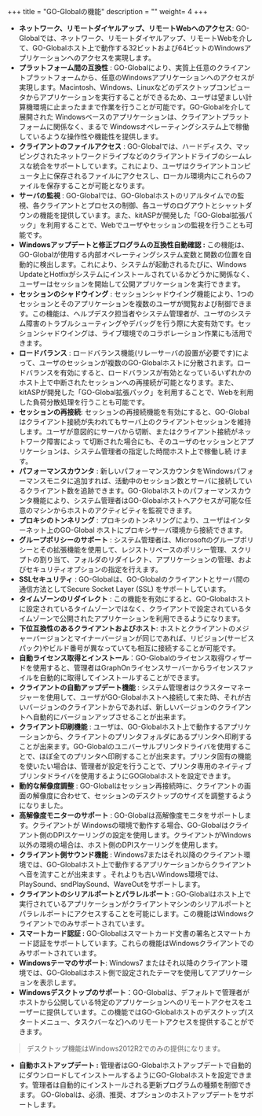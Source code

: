 +++
title = "GO-Globalの機能"
description = ""
weight= 4
+++
* **ネットワーク、リモートダイヤルアップ、リモートWebへのアクセス**: GO-Globalでは、ネットワーク、リモートダイヤルアップ、リモートWebを介して、GO-Globalホスト上で動作する32ビットおよび64ビットのWindowsアプリケーションへのアクセスを実現します。
* **プラットフォーム間の互換性** : GO-Globalにより、実質上任意のクライアントプラットフォームから、任意のWindowsアプリケーションへのアクセスが実現します。Macintosh、Windows、Linuxなどのデスクトップコンピュータからアプリケーションを実行することができるため、ユーザは望ましい計算機環境に止まったままで作業を行うことが可能です。GO-Globalを介して展開された Windowsベースのアプリケーションは、クライアントプラットフォームに関係なく、まるで Windowsオペレーティングシステム上で稼働しているような操作性や機能性を提供します。
* **クライアントのファイルアクセス** : GO-Globalでは、ハードディスク、マッピングされたネットワークドライブなどのクライアントドライブのシームレスな統合をサポートしています。これにより、ユーザはクライアントコンピュータ上に保存されるファイルにアクセスし、ローカル環境内にこれらのファイルを保存することが可能となります。
* **サーバの監視** : GO-Globalでは、GO-Globalホストのリアルタイムでの監視、各クライアントとプロセスの制御、各ユーザのログアウトとシャットダウンの機能を提供しています。また、kitASPが開発した「GO-Global拡張パック」を利用することで、Webでユーザやセッションの監視を行うことも可能です。
* **Windowsアップデートと修正プログラムの互換性自動確認 :** この機能は、GO-Globalが使用する内部オペレーティングシステム変数と関数の位置を自動的に検出します。これにより、システムが起動されるたびに、Windows UpdateとHotfixがシステムにインストールされているかどうかに関係なく、ユーザーはセッションを開始して公開アプリケーションを実行できます。
* **セッションのシャドウイング** : セッションシャドウイング機能により、1つのセッションとそのアプリケーションを複数のユーザが閲覧および制御できます。この機能は、ヘルプデスク担当者やシステム管理者が、ユーザのシステム障害のトラブルシューティングやデバッグを行う際に大変有効です。セッションシャドウイングは、ライブ環境でのコラボレーション作業にも活用できます。
* **ロードバランス** : ロードバランス機能(リレーサーバの設置が必要です)によって、ユーザのセッションが複数のGO-Globalホストに分散されます。ロードバランスを有効にすると、ロードバランスが有効となっているいずれかのホスト上で中断されたセッションへの再接続が可能となります。また、kitASPが開発した「GO-Global拡張パック」を利用することで、Webを利用した負荷分散処理を行うことも可能です。
* **セッションの再接続**: セッションの再接続機能を有効にすると、GO-Globalはクライアント接続が失われてもサーバ上のクライアントセッションを維持します。ユーザが意図的にサーバから切断、またはクライアント接続がネットワーク障害によっ て切断された場合にも、そのユーザのセッションとアプリケーションは、システム管理者の指定した時間ホスト上で稼働し続 けます。
* **パフォーマンスカウンタ** : 新しいパフォーマンスカウンタをWindowsパフォーマンスモニタに追加すれば、活動中のセッション数とサーバに接続しているクライアント数を追跡できます。GO-Globalホストのパフォーマンスカウンタ機能により、システム管理者はGO-Globalホストへアクセスが可能な任意のマシンからホストのアクティビティを監視できます。
* **プロキシのトンネリング** : プロキシのトンネリングにより、ユーザはインターネット上のGO-Global ホストにプロキシサーバ環境から接続できます。
* **グループポリシーのサポート** : システム管理者は、Microsoftのグループポリシーとその拡張機能を使用して、レジストリベースのポリシー管理、スクリプトの割り当て、フォルダのリダイレクト、アプリケーションの管理、およびセキュリティオプションの指定を行えます。
* **SSLセキュリティ** : GO-Globalは、GO-Globalのクライアントとサーバ間の通信方法としてSecure Socket Layer (SSL) をサポートしています。
* **タイムゾーンのリダイレクト** : この機能を有効にすると、GO-Globalホストに設定されているタイムゾーンではなく、クライアントで設定されているタイムゾーンで公開されたアプリケーションを利用できるようになります。
* **下位互換性のあるクライアントおよびホスト**: ホストとクライアントのメジャーバージョンとマイナーバージョンが同じであれば、リビジョン(サービスパック)やビルド番号が異なっていても相互に接続することが可能です。
* **自動ライセンス取得とインストール**：GO-Globalのライセンス取得ウィザードを使用すると、管理者はGraphOnライセンスサーバーからライセンスファイルを自動的に取得してインストールすることができます。
* **クライアントの自動アップデート機能** : システム管理者はクラスターマネージャーを使用して、ユーザがGO-Globalホストへ接続して来た時、それが古いバージョンのクライアントからであれば、新しいバージョンのクライアントへ自動的にバージョンアップさせることが出来ます。
* **クライアント印刷機能** : ユーザは、GO-Globalホスト上で動作するアプリケーションから、クライアントのプリンタフォルダにあるプリンタへ印刷することが出来ます。GO-Globalのユニバーサルプリンタドライバを使用することで、ほぼ全てのプリンタへ印刷することが出来ます。プリンタ固有の機能を使いたい場合は、管理者が設定を行うことで、プリンタ専用のネイティブプリンタドライバを使用するようにGOGlobalホストを設定できます。
* **動的な解像度調整** : GO-Globalはセッション再接続時に、クライアントの画面の解像度に合わせて、セッションのデスクトップのサイズを調整するようになりました。
* **高解像度モニターのサポート** : GO-Globalは高解像度モニタをサポートします。クライアントが Windowsの環境で動作する場合、GO-Globalはクライアント側のDPIスケーリングの設定を使用します。クライアントがWindows以外の環境の場合は、ホスト側のDPIスケーリングを使用します。
* **クライアント側サウンド機能** : Windows7またはそれ以降のクライアント環境では、GO-Globalホスト上で動作するアプリケーションからクライアントへ音を流すことが出来ます 。それよりも古いWindows環境では、PlaySound、sndPlaySound、WaveOutをサポートします。
* **クライアントのシリアルポートとパラレルポート :** GO-Globalはホスト上で実行されているアプリケーションがクライアントマシンのシリアルポートとパラレルポートにアクセスすることを可能にします。この機能はWindowsクライアントでのみサポートされています。
* **スマートカード認証 :** GO-Globalはスマートカード文書の署名とスマートカード認証をサポートしています。これらの機能はWindowsクライアントでのみサポートされています。
* **Windowsテーマのサポート**: Windows7 またはそれ以降のクライアント環境では、GO-Globalはホスト側で設定されたテーマを使用してアプリケーションを表示します。
* **Windowsデスクトップのサポート**：GO-Globalは、デフォルトで管理者がホストから公開している特定のアプリケーションへのリモートアクセスをユーザーに提供しています。この機能ではGO-Globalホストのデスクトップ(スタートメニュー、タスクバーなど)へのリモートアクセスを提供することができます。

>デスクトップ機能はWindows2012R2でのみの提供になります。

* **自動ホストアップデート :** 管理者はGO-Globalホストアップデートで自動的にダウンロードしてインストールするようにGO-Globalホストを設定できます。管理者は自動的にインストールされる更新プログラムの種類を制御できます。 GO-Globalは、必須、推奨、オプションのホストアップデートをサポートします。
